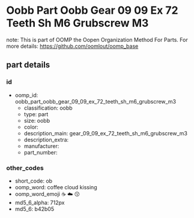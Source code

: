 # Oobb Part Oobb Gear 09 09 Ex 72 Teeth Sh M6 Grubscrew M3  

note: This is part of OOMP the Oopen Organization Method For Parts. For more details: https://github.com/oomlout/oomp_base

##  part details





### id
* oomp_id: oobb_part_oobb_gear_09_09_ex_72_teeth_sh_m6_grubscrew_m3
  * classification: oobb
  * type: part
  * size: oobb
  * color: 
  * description_main: gear_09_09_ex_72_teeth_sh_m6_grubscrew_m3
  * description_extra: 
  * manufacturer: 
  * part_number: 

### other_codes
* short_code: ob
* oomp_word: coffee cloud kissing
* oomp_word_emoji :coffee: :cloud: :kissing:
* md5_6_alpha: 712px
* md5_6: b42b05